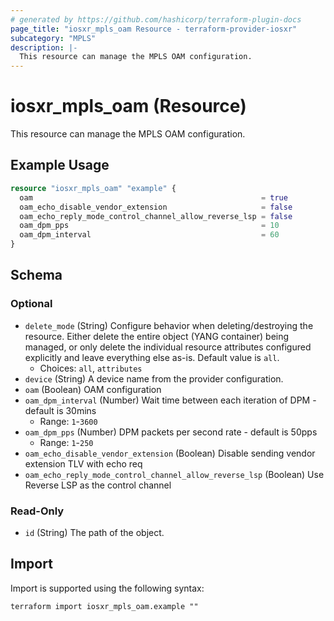 ```yaml
---
# generated by https://github.com/hashicorp/terraform-plugin-docs
page_title: "iosxr_mpls_oam Resource - terraform-provider-iosxr"
subcategory: "MPLS"
description: |-
  This resource can manage the MPLS OAM configuration.
---
```


# iosxr_mpls_oam (Resource)

This resource can manage the MPLS OAM configuration.

## Example Usage

```terraform
resource "iosxr_mpls_oam" "example" {
  oam                                                   = true
  oam_echo_disable_vendor_extension                     = false
  oam_echo_reply_mode_control_channel_allow_reverse_lsp = false
  oam_dpm_pps                                           = 10
  oam_dpm_interval                                      = 60
}
```

<!-- schema generated by tfplugindocs -->
## Schema

### Optional

- `delete_mode` (String) Configure behavior when deleting/destroying the resource. Either delete the entire object (YANG container) being managed, or only delete the individual resource attributes configured explicitly and leave everything else as-is. Default value is `all`.
  - Choices: `all`, `attributes`
- `device` (String) A device name from the provider configuration.
- `oam` (Boolean) OAM configuration
- `oam_dpm_interval` (Number) Wait time between each iteration of DPM - default is 30mins
  - Range: `1`-`3600`
- `oam_dpm_pps` (Number) DPM packets per second rate - default is 50pps
  - Range: `1`-`250`
- `oam_echo_disable_vendor_extension` (Boolean) Disable sending vendor extension TLV with echo req
- `oam_echo_reply_mode_control_channel_allow_reverse_lsp` (Boolean) Use Reverse LSP as the control channel

### Read-Only

- `id` (String) The path of the object.

## Import

Import is supported using the following syntax:

```shell
terraform import iosxr_mpls_oam.example ""
```
